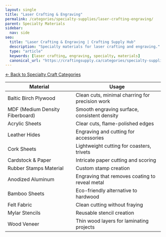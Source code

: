 ```yaml
---
layout: single
title: "Laser Crafting & Engraving"
permalink: /categories/specialty-supplies/laser-crafting-engraving/
parent: Specialty Materials
sidebar:
  nav: side
seo:
  title: "Laser Crafting & Engraving | Crafting Supply Hub"
  description: "Specialty materials for laser crafting and engraving."
  type: "article"
  keywords: [laser crafting, engraving, specialty, materials]
  canonical_url: "https://craftingsupply.ca/categories/specialty-supplies/laser-crafting-engraving/"
---
```


[← Back to Specialty Craft Categories](/categories/specialty-supplies/)

| Material | Usage |
|----------|-------|
| Baltic Birch Plywood | Clean cuts, minimal charring for precision work |
| MDF (Medium Density Fiberboard) | Smooth engraving surface, consistent density |
| Acrylic Sheets | Clear cuts, flame-polished edges |
| Leather Hides | Engraving and cutting for accessories |
| Cork Sheets | Lightweight cutting for coasters, trivets |
| Cardstock & Paper | Intricate paper cutting and scoring |
| Rubber Stamps Material | Custom stamp creation |
| Anodized Aluminum | Engraving that removes coating to reveal metal |
| Bamboo Sheets | Eco-friendly alternative to hardwood |
| Felt Fabric | Clean cutting without fraying |
| Mylar Stencils | Reusable stencil creation |
| Wood Veneer | Thin wood layers for laminating projects |
